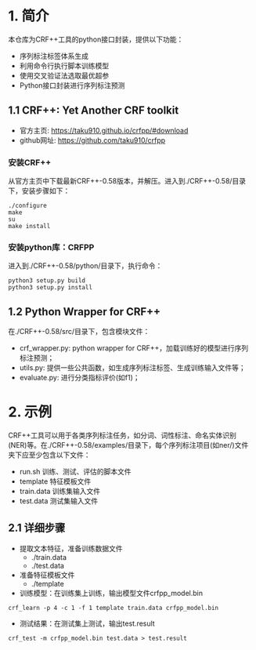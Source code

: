 # 1. 简介
本仓库为CRF++工具的python接口封装，提供以下功能：
+ 序列标注标签体系生成
+ 利用命令行执行脚本训练模型
+ 使用交叉验证法选取最优超参
+ Python接口封装进行序列标注预测


## 1.1 CRF++: Yet Another CRF toolkit
+ 官方主页: https://taku910.github.io/crfpp/#download
+ github网址: https://github.com/taku910/crfpp
### 安装CRF++
从官方主页中下载最新CRF++-0.58版本，并解压。进入到./CRF++-0.58/目录下，安装步骤如下：
```
./configure 
make
su
make install
```
### 安装python库：CRFPP
进入到./CRF++-0.58/python/目录下，执行命令：
```
python3 setup.py build
python3 setup.py install
```
## 1.2 Python Wrapper for CRF++
在./CRF++-0.58/src/目录下，包含模块文件：
+ crf_wrapper.py: python wrapper for CRF++，加载训练好的模型进行序列标注预测；
+ utils.py: 提供一些公共函数，如生成序列标注标签、生成训练输入文件等；
+ evaluate.py: 进行分类指标评价(如f1)；

# 2. 示例
CRF++工具可以用于各类序列标注任务，如分词、词性标注、命名实体识别(NER)等。在./CRF++-0.58/examples/目录下，每个序列标注项目(如ner/)文件夹下应至少包含以下文件：
+ run.sh 训练、测试、评估的脚本文件
+ template 特征模板文件
+ train.data 训练集输入文件
+ test.data 测试集输入文件

## 2.1 详细步骤
+ 提取文本特征，准备训练数据文件
  - ./train.data
  - ./test.data
+ 准备特征模板文件
  - ./template
+ 训练模型：在训练集上训练，输出模型文件crfpp_model.bin
```
crf_learn -p 4 -c 1 -f 1 template train.data crfpp_model.bin
```
+ 测试结果：在测试集上测试，输出test.result
```
crf_test -m crfpp_model.bin test.data > test.result
```

